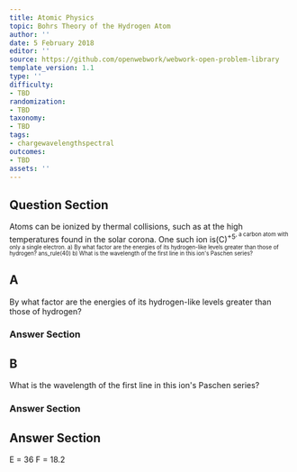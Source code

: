 ```yaml
---
title: Atomic Physics
topic: Bohrs Theory of the Hydrogen Atom
author: ''
date: 5 February 2018
editor: ''
source: https://github.com/openwebwork/webwork-open-problem-library
template_version: 1.1
type: ''
difficulty:
- TBD
randomization:
- TBD
taxonomy:
- TBD
tags:
- chargewavelengthspectral
outcomes:
- TBD
assets: ''
---
```


## Question Section 

Atoms can be ionized by thermal collisions, such as at the high temperatures found in the solar corona. One such ion is(C)<sup>+5<sup>, a carbon atom with only a single electron.
a) By what factor are the energies of its hydrogen-like levels greater than those of hydrogen?
ans_rule(40)
b) What is the wavelength of the first line in this ion's Paschen series?

## A
By what factor are the energies of its hydrogen-like levels greater than those of hydrogen?
### Answer Section
## B
What is the wavelength of the first line in this ion's Paschen series?
### Answer Section


## Answer Section

E = 36
F = 18.2